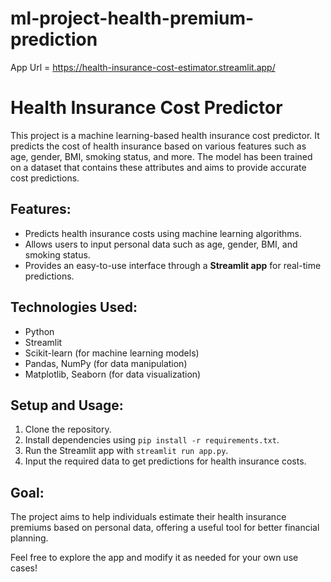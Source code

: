 # ml-project-health-premium-prediction
App Url = https://health-insurance-cost-estimator.streamlit.app/

# Health Insurance Cost Predictor

This project is a machine learning-based health insurance cost predictor. It predicts the cost of health insurance based on various features such as age, gender, BMI, smoking status, and more. The model has been trained on a dataset that contains these attributes and aims to provide accurate cost predictions.

## Features:
- Predicts health insurance costs using machine learning algorithms.
- Allows users to input personal data such as age, gender, BMI, and smoking status.
- Provides an easy-to-use interface through a **Streamlit app** for real-time predictions.

## Technologies Used:
- Python
- Streamlit
- Scikit-learn (for machine learning models)
- Pandas, NumPy (for data manipulation)
- Matplotlib, Seaborn (for data visualization)

## Setup and Usage:
1. Clone the repository.
2. Install dependencies using `pip install -r requirements.txt`.
3. Run the Streamlit app with `streamlit run app.py`.
4. Input the required data to get predictions for health insurance costs.

## Goal:
The project aims to help individuals estimate their health insurance premiums based on personal data, offering a useful tool for better financial planning.

Feel free to explore the app and modify it as needed for your own use cases!




















